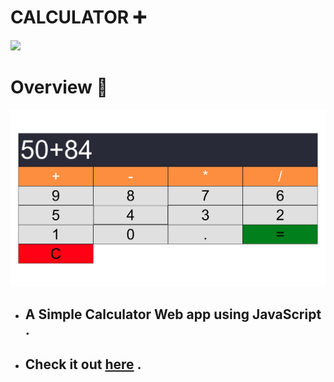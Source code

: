 # CALCULATOR ➕

<img src = "https://forthebadge.com/images/badges/made-with-javascript.svg">

# Overview 👀

<!-- ![web app](./img/home.png) -->

![web app](./img/home.png)

-   ## A Simple Calculator Web app using **JavaScript** .
-   ## Check it out [here](https://surajitpore0.github.io/Digital-clock/) .
